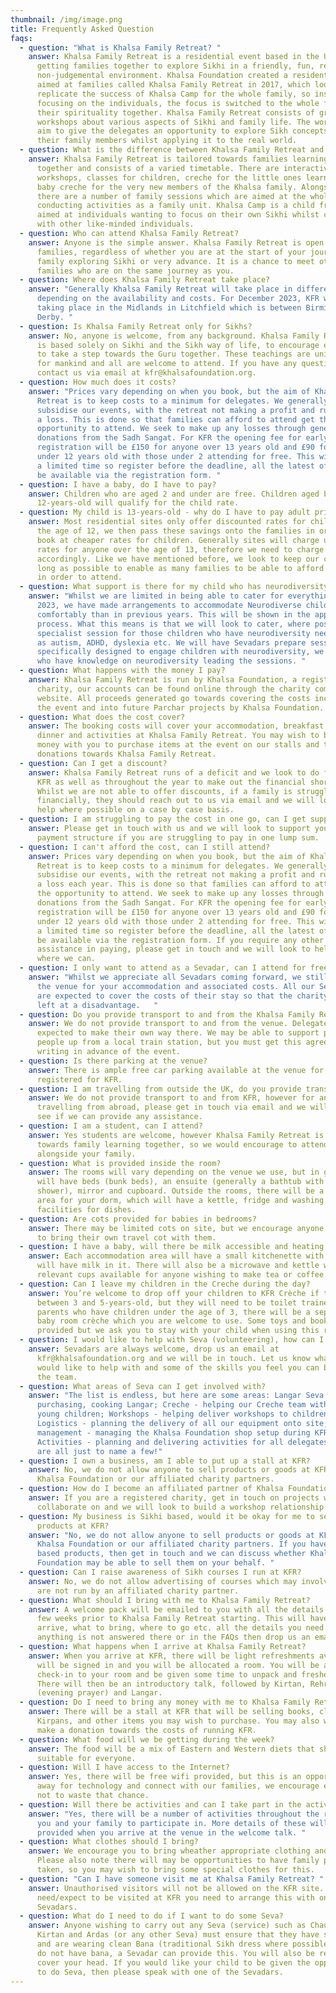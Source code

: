```yaml
---
thumbnail: /img/image.png
title: Frequently Asked Question
faqs:
  - question: "What is Khalsa Family Retreat? "
    answer: Khalsa Family Retreat is a residential event based in the UK aimed at
      getting families together to explore Sikhi in a friendly, fun, relaxed and
      non-judgemental environment. Khalsa Foundation created a residential event
      aimed at families called Khalsa Family Retreat in 2017, which looks to
      replicate the success of Khalsa Camp for the whole family, so instead of
      focusing on the individuals, the focus is switched to the whole family and
      their spirituality together. Khalsa Family Retreat consists of group
      workshops about various aspects of Sikhi and family life. The workshops
      aim to give the delegates an opportunity to explore Sikh concepts with
      their family members whilst applying it to the real world.
  - question: What is the difference between Khalsa Family Retreat and Khalsa Camp?
    answer: Khalsa Family Retreat is tailored towards families learning about Sikhi
      together and consists of a varied timetable. There are interactive adult
      workshops, classes for children, creche for the little ones learning and a
      baby creche for the very new members of the Khalsa family. Alongside this
      there are a number of family sessions which are aimed at the whole family
      conducting activities as a family unit. Khalsa Camp is a child free event,
      aimed at individuals wanting to focus on their own Sikhi whilst connecting
      with other like-minded individuals.
  - question: Who can attend Khalsa Family Retreat?
    answer: Anyone is the simple answer. Khalsa Family Retreat is open to all
      families, regardless of whether you are at the start of your journey as a
      family exploring Sikhi or very advance. It is a chance to meet other
      families who are on the same journey as you.
  - question: Where does Khalsa Family Retreat take place?
    answer: "Generally Khalsa Family Retreat will take place in different venues
      depending on the availability and costs. For December 2023, KFR will be
      taking place in the Midlands in Litchfield which is between Birmingham and
      Derby. "
  - question: Is Khalsa Family Retreat only for Sikhs?
    answer: No, anyone is welcome, from any background. Khalsa Family Retreat ethos
      is based solely on Sikhi and the Sikh way of life, to encourage everyone
      to take a step towards the Guru together. These teachings are universal
      for mankind and all are welcome to attend. If you have any questions, just
      contact us via email at kfr@khalsafoundation.org.
  - question: How much does it costs?
    answer: "Prices vary depending on when you book, but the aim of Khalsa Family
      Retreat is to keep costs to a minimum for delegates. We generally
      subsidise our events, with the retreat not making a profit and running on
      a loss. This is done so that families can afford to attend get the
      opportunity to attend. We seek to make up any losses through generous
      donations from the Sadh Sangat. For KFR the opening fee for early
      registration will be £150 for anyone over 13 years old and £90 for anyone
      under 12 years old with those under 2 attending for free. This will be for
      a limited time so register before the deadline, all the latest offers will
      be available via the registration form. "
  - question: I have a baby, do I have to pay?
    answer: Children who are aged 2 and under are free. Children aged between 3 and
      12-years-old will qualify for the child rate.
  - question: My child is 13-years-old - why do I have to pay adult price?
    answer: Most residential sites only offer discounted rates for children under
      the age of 12, we then pass these savings onto the families in order to
      book at cheaper rates for children. Generally sites will charge us adult
      rates for anyone over the age of 13, therefore we need to charge for them
      accordingly. Like we have mentioned before, we look to keep our costs as
      long as possible to enable as many families to be able to afford the cost
      in order to attend.
  - question: What support is there for my child who has neurodiversity needs?
    answer: "Whilst we are limited in being able to cater for everything, for KFR
      2023, we have made arrangements to accommodate Neurodiverse children more
      comfortably than in previous years. This will be shown in the application
      process. What this means is that we will look to cater, where possible,
      specialist session for those children who have neurodiversity needs such
      as autism, ADHD, dyslexia etc. We will have Sevadars prepare sessions
      specifically designed to engage children with neurodiversity, we Sevadars
      who have knowledge on neurodiversity leading the sessions. "
  - question: What happens with the money I pay?
    answer: Khalsa Family Retreat is run by Khalsa Foundation, a registered UK
      charity, our accounts can be found online through the charity commission
      website. All proceeds generated go towards covering the costs incurred at
      the event and into future Parchar projects by Khalsa Foundation.
  - question: What does the cost cover?
    answer: The booking costs will cover your accommodation, breakfast, lunch,
      dinner and activities at Khalsa Family Retreat. You may wish to bring some
      money with you to purchase items at the event on our stalls and to make
      donations towards Khalsa Family Retreat.
  - question: Can I get a discount?
    answer: Khalsa Family Retreat runs of a deficit and we look to do fundraising at
      KFR as well as throughout the year to make out the financial shortfall.
      Whilst we are not able to offer discounts, if a family is struggling
      financially, they should reach out to us via email and we will look to
      help where possible on a case by case basis.
  - question: I am struggling to pay the cost in one go, can I get support?
    answer: Please get in touch with us and we will look to support you with a
      payment structure if you are struggling to pay in one lump sum.
  - question: I can't afford the cost, can I still attend?
    answer: Prices vary depending on when you book, but the aim of Khalsa Family
      Retreat is to keep costs to a minimum for delegates. We generally
      subsidise our events, with the retreat not making a profit and running on
      a loss each year. This is done so that families can afford to attend get
      the opportunity to attend. We seek to make up any losses through generous
      donations from the Sadh Sangat. For KFR the opening fee for early
      registration will be £150 for anyone over 13 years old and £90 for anyone
      under 12 years old with those under 2 attending for free. This will be for
      a limited time so register before the deadline, all the latest offers will
      be available via the registration form. If you require any other
      assistance in paying, please get in touch and we will look to help you
      where we can.
  - question: I only want to attend as a Sevadar, can I attend for free to do Seva?
    answer: "Whilst we appreciate all Sevadars coming forward, we still have to pay
      the venue for your accommodation and associated costs. All our Sevadars
      are expected to cover the costs of their stay so that the charity is not
      left at a disadvantage.   "
  - question: Do you provide transport to and from the Khalsa Family Retreat venue?
    answer: We do not provide transport to and from the venue. Delegates are
      expected to make their own way there. We may be able to support picking
      people up from a local train station, but you must get this agreed in
      writing in advance of the event.
  - question: Is there parking at the venue?
    answer: There is ample free car parking available at the venue for those
      registered for KFR.
  - question: I am travelling from outside the UK, do you provide transport?
    answer: We do not provide transport to and from KFR, however for anyone
      travelling from abroad, please get in touch via email and we will look to
      see if we can provide any assistance.
  - question: I am a student, can I attend?
    answer: Yes students are welcome, however Khalsa Family Retreat is geared
      towards family learning together, so we would encourage to attend
      alongside your family.
  - question: What is provided inside the room?
    answer: The rooms will vary depending on the venue we use, but in general you
      will have beds (bunk beds), an ensuite (generally a bathtub with a
      shower), mirror and cupboard. Outside the rooms, there will be a communal
      area for your dorm, which will have a kettle, fridge and washing up
      facilities for dishes.
  - question: Are cots provided for babies in bedrooms?
    answer: There may be limited cots on site, but we encourage anyone needing a cot
      to bring their own travel cot with them.
  - question: I have a baby, will there be milk accessible and heating facilities?
    answer: Each accommodation area will have a small kitchenette with a fridge that
      will have milk in it. There will also be a microwave and kettle with
      relevant cups available for anyone wishing to make tea or coffee.
  - question: Can I leave my children in the Creche during the day?
    answer: You’re welcome to drop off your children to KFR Crèche if they’re aged
      between 3 and 5-years-old, but they will need to be toilet trained. For
      parents who have children under the age of 3, there will be a seperate
      baby room crèche which you are welcome to use. Some toys and books will be
      provided but we ask you to stay with your child when using this room.
  - question: I would like to help with Seva (volunteering), how can I do this?
    answer: Sevadars are always welcome, drop us an email at
      kfr@khalsafoundation.org and we will be in touch. Let us know what you
      would like to help with and some of the skills you feel you can bring to
      the team.
  - question: What areas of Seva can I get involved with?
    answer: "The list is endless, but here are some areas: Langar Seva - planning,
      purchasing, cooking Langar; Creche - helping our Creche team with the
      young children; Workshops - helping deliver workshops to children;
      Logistics - planning the delivery of all our equipment onto site; Stall
      management - managing the Khalsa Foundation shop setup during KFR;
      Activities - planning and delivering activities for all delegates - these
      are all just to name a few!"
  - question: I own a business, am I able to put up a stall at KFR?
    answer: No, we do not allow anyone to sell products or goods at KFR other than
      Khalsa Foundation or our affiliated charity partners.
  - question: How do I become an affiliated partner of Khalsa Foundation?
    answer: If you are a registered charity, get in touch on projects we can
      collaborate on and we will look to build a workshop relationship with you.
  - question: My business is Sikhi based, would it be okay for me to sell my
      products at KFR?
    answer: "No, we do not allow anyone to sell products or goods at KFR other than
      Khalsa Foundation or our affiliated charity partners. If you have Sikhi
      based products, then get in touch and we can discuss whether Khalsa
      Foundation may be able to sell them on your behalf. "
  - question: Can I raise awareness of Sikh courses I run at KFR?
    answer: No, we do not allow advertising of courses which may involve a cost and
      are not run by an affiliated charity partner.
  - question: What should I bring with me to Khalsa Family Retreat?
    answer: A welcome pack will be emailed to you with all the details you need a
      few weeks prior to Khalsa Family Retreat starting. This will have times to
      arrive, what to bring, where to go etc. all the details you need. If
      anything is not answered there or in the FAQs then drop us an email.
  - question: What happens when I arrive at Khalsa Family Retreat?
    answer: When you arrive at KFR, there will be light refreshments available, you
      will be signed in and you will be allocated a room. You will be able to
      check-in to your room and be given some time to unpack and freshen up.
      There will then be an introductory talk, followed by Kirtan, Rehras
      (evening prayer) and Langar.
  - question: Do I need to bring any money with me to Khalsa Family Retreat?
    answer: There will be a stall at KFR that will be selling books, clothing,
      Kirpans, and other items you may wish to purchase. You may also wish to
      make a donation towards the costs of running KFR.
  - question: What food will we be getting during the week?
    answer: The food will be a mix of Eastern and Western diets that should be
      suitable for everyone.
  - question: Will I have access to the Internet?
    answer: Yes, there will be free wifi provided, but this is an opportunity to get
      away for technology and connect with our families, we encourage everyone
      not to waste that chance.
  - question: Will there be activities and can I take part in the activities?
    answer: "Yes, there will be a number of activities throughout the retreat for
      you and your family to participate in. More details of these will be
      provided when you arrive at the venue in the welcome talk. "
  - question: What clothes should I bring?
    answer: We encourage you to bring wheather appropriate clothing and footwear.
      Please also note there will may be opportunities to have family portraits
      taken, so you may wish to bring some special clothes for this.
  - question: "Can I have someone visit me at Khalsa Family Retreat? "
    answer: Unauthorised visitors will not be allowed on the KFR site. If you
      need/expect to be visited at KFR you need to arrange this with one of the
      Sevadars.
  - question: What do I need to do if I want to do some Seva?
    answer: Anyone wishing to carry out any Seva (service) such as Chaur Sahib,
      Kirtan and Ardas (or any other Seva) must ensure that they have showered
      and are wearing clean Bana (traditional Sikh dress where possible). If you
      do not have bana, a Sevadar can provide this. You will also be required to
      cover your head. If you would like your child to be given the opportunity
      to do Seva, then please speak with one of the Sevadars.
---
```


